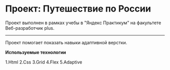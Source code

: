 # Проект: Путешествие по России

Проект выполнен в рамках учебы в "Яндекс Практикум" на факультете Веб-разработчик plus.
***

Проект помогает показать навыки адаптивной верстки.

**Используемые технологии**

1.Html
2.Css
3.Grid
4.Flex
5.Adaptive
